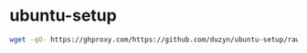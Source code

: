 # ubuntu-setup

```bash
wget -qO- https://ghproxy.com/https://github.com/duzyn/ubuntu-setup/raw/main/setup.sh | bash
```
